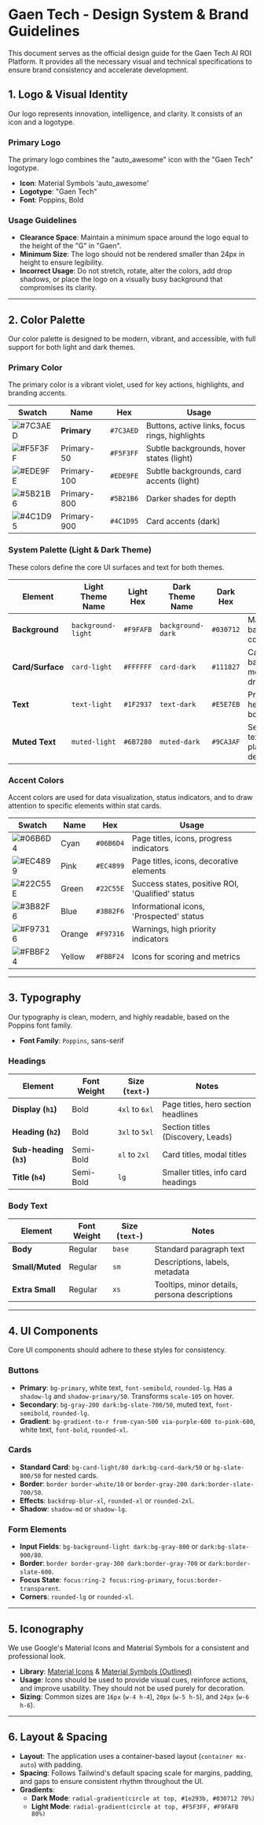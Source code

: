 # Gaen Tech - Design System & Brand Guidelines

This document serves as the official design guide for the Gaen Tech AI ROI Platform. It provides all the necessary visual and technical specifications to ensure brand consistency and accelerate development.

## 1. Logo & Visual Identity

Our logo represents innovation, intelligence, and clarity. It consists of an icon and a logotype.

### Primary Logo

The primary logo combines the "auto_awesome" icon with the "Gaen Tech" logotype.

- **Icon**: Material Symbols 'auto_awesome'
- **Logotype**: "Gaen Tech"
- **Font**: Poppins, Bold

### Usage Guidelines

- **Clearance Space**: Maintain a minimum space around the logo equal to the height of the "G" in "Gaen".
- **Minimum Size**: The logo should not be rendered smaller than 24px in height to ensure legibility.
- **Incorrect Usage**: Do not stretch, rotate, alter the colors, add drop shadows, or place the logo on a visually busy background that compromises its clarity.

---

## 2. Color Palette

Our color palette is designed to be modern, vibrant, and accessible, with full support for both light and dark themes.

### Primary Color

The primary color is a vibrant violet, used for key actions, highlights, and branding accents.

| Swatch      | Name        | Hex       | Usage                                      |
|-------------|-------------|-----------|--------------------------------------------|
| ![#7C3AED](https://via.placeholder.com/20/7C3AED/000000?text=+) | **Primary** | `#7C3AED` | Buttons, active links, focus rings, highlights |
| ![#F5F3FF](https://via.placeholder.com/20/F5F3FF/000000?text=+) | Primary-50  | `#F5F3FF` | Subtle backgrounds, hover states (light)   |
| ![#EDE9FE](https://via.placeholder.com/20/EDE9FE/000000?text=+) | Primary-100 | `#EDE9FE` | Subtle backgrounds, card accents (light)   |
| ![#5B21B6](https://via.placeholder.com/20/5B21B6/000000?text=+) | Primary-800 | `#5B21B6` | Darker shades for depth                    |
| ![#4C1D95](https://via.placeholder.com/20/4C1D95/000000?text=+) | Primary-900 | `#4C1D95` | Card accents (dark)                        |

### System Palette (Light & Dark Theme)

These colors define the core UI surfaces and text for both themes.

| Element         | Light Theme Name   | Light Hex | Dark Theme Name    | Dark Hex  | Usage                                     |
|-----------------|--------------------|-----------|--------------------|-----------|-------------------------------------------|
| **Background**  | `background-light` | `#F9FAFB` | `background-dark`  | `#030712` | Main page background color                |
| **Card/Surface**| `card-light`       | `#FFFFFF` | `card-dark`        | `#111827` | Card backgrounds, modals, dropdowns       |
| **Text**        | `text-light`       | `#1F2937` | `text-dark`        | `#E5E7EB` | Primary text, headings, body copy         |
| **Muted Text**  | `muted-light`      | `#6B7280` | `muted-dark`       | `#9CA3AF` | Secondary text, placeholders, descriptions|

### Accent Colors

Accent colors are used for data visualization, status indicators, and to draw attention to specific elements within stat cards.

| Swatch      | Name     | Hex       | Usage                                            |
|-------------|----------|-----------|--------------------------------------------------|
| ![#06B6D4](https://via.placeholder.com/20/06B6D4/000000?text=+) | Cyan     | `#06B6D4` | Page titles, icons, progress indicators          |
| ![#EC4899](https://via.placeholder.com/20/EC4899/000000?text=+) | Pink     | `#EC4899` | Page titles, icons, decorative elements          |
| ![#22C55E](https://via.placeholder.com/20/22C55E/000000?text=+) | Green    | `#22C55E` | Success states, positive ROI, 'Qualified' status |
| ![#3B82F6](https://via.placeholder.com/20/3B82F6/000000?text=+) | Blue     | `#3B82F6` | Informational icons, 'Prospected' status       |
| ![#F97316](https://via.placeholder.com/20/F97316/000000?text=+) | Orange   | `#F97316` | Warnings, high priority indicators             |
| ![#FBBF24](https://via.placeholder.com/20/FBBF24/000000?text=+) | Yellow   | `#FBBF24` | Icons for scoring and metrics                  |

---

## 3. Typography

Our typography is clean, modern, and highly readable, based on the Poppins font family.

- **Font Family**: `Poppins`, sans-serif

### Headings

| Element           | Font Weight | Size (`text-`) | Notes                                  |
|-------------------|-------------|----------------|----------------------------------------|
| **Display (`h1`)**| Bold        | `4xl` to `6xl` | Page titles, hero section headlines    |
| **Heading (`h2`)**| Bold        | `3xl` to `5xl` | Section titles (Discovery, Leads)      |
| **Sub-heading (`h3`)**| Semi-Bold | `xl` to `2xl`  | Card titles, modal titles              |
| **Title (`h4`)**  | Semi-Bold   | `lg`           | Smaller titles, info card headings     |

### Body Text

| Element       | Font Weight | Size (`text-`) | Notes                                    |
|---------------|-------------|----------------|------------------------------------------|
| **Body**      | Regular     | `base`         | Standard paragraph text                  |
| **Small/Muted**| Regular     | `sm`           | Descriptions, labels, metadata           |
| **Extra Small**| Regular     | `xs`           | Tooltips, minor details, persona descriptions |

---

## 4. UI Components

Core UI components should adhere to these styles for consistency.

### Buttons

- **Primary**: `bg-primary`, white text, `font-semibold`, `rounded-lg`. Has a `shadow-lg` and `shadow-primary/50`. Transforms `scale-105` on hover.
- **Secondary**: `bg-gray-200 dark:bg-slate-700/50`, muted text, `font-semibold`, `rounded-lg`.
- **Gradient**: `bg-gradient-to-r from-cyan-500 via-purple-600 to-pink-600`, white text, `font-bold`, `rounded-xl`.

### Cards

- **Standard Card**: `bg-card-light/80 dark:bg-card-dark/50` or `bg-slate-800/50` for nested cards.
- **Border**: `border border-white/10` or `border-gray-200 dark:border-slate-700/50`.
- **Effects**: `backdrop-blur-xl`, `rounded-xl` or `rounded-2xl`.
- **Shadow**: `shadow-md` or `shadow-lg`.

### Form Elements

- **Input Fields**: `bg-background-light dark:bg-gray-800` or `dark:bg-slate-900/80`.
- **Border**: `border border-gray-300 dark:border-gray-700` or `dark:border-slate-600`.
- **Focus State**: `focus:ring-2 focus:ring-primary`, `focus:border-transparent`.
- **Corners**: `rounded-lg` or `rounded-xl`.

---

## 5. Iconography

We use Google's Material Icons and Material Symbols for a consistent and professional look.

- **Library**: [Material Icons](https://fonts.google.com/icons) & [Material Symbols (Outlined)](https://fonts.google.com/symbols)
- **Usage**: Icons should be used to provide visual cues, reinforce actions, and improve usability. They should not be used purely for decoration.
- **Sizing**: Common sizes are `16px` (`w-4 h-4`), `20px` (`w-5 h-5`), and `24px` (`w-6 h-6`).

---

## 6. Layout & Spacing

- **Layout**: The application uses a container-based layout (`container mx-auto`) with padding.
- **Spacing**: Follows Tailwind's default spacing scale for margins, padding, and gaps to ensure consistent rhythm throughout the UI.
- **Gradients**:
  - **Dark Mode**: `radial-gradient(circle at top, #1e293b, #030712 70%)`
  - **Light Mode**: `radial-gradient(circle at top, #F5F3FF, #F9FAFB 80%)`